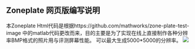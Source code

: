 ## Zoneplate 网页版编写说明
本Zoneplate Html代码是根据https://github.com/mathworks/zone-plate-test-image 中的matlab代码更改而来，目的主要是为了实现在线上直接制作各种分辨率BMP格式的照片用与评测屏幕性能。
可以最大生成5000*5000的分辨率。
![](https://github.com/anduony/Zoneplate/blob/main/ZonePlate-1920x1080.bmp)
